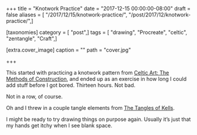 +++
title = "Knotwork Practice"
date = "2017-12-15 00:00:00-08:00"
draft = false
aliases = [ "/2017/12/15/knotwork-practice/", "/post/2017/12/knotwork-practice/",]

[taxonomies]
category = [ "post",]
tags = [ "drawing", "Procreate", "celtic", "zentangle", "Craft",]

[extra.cover_image]
caption = ""
path = "cover.jpg"

+++

[Celtic Art: The Methods of Construction]: https://www.goodreads.com/book/show/618205.Celtic_Art

This started with practicing a knotwork pattern from [Celtic Art: The Methods of
Construction][], and ended up as an exercise in how long I could add stuff
before I got bored. Thirteen hours. Not bad.

Not in a row, of course.

[The Tangles of Kells]: https://www.goodreads.com/book/show/26311641-the-tangles-of-kells

Oh and I threw in a couple tangle elements from [The Tangles of Kells][].

I might be ready to try drawing things on purpose again. Usually it’s just that
my hands get itchy when I see blank space.